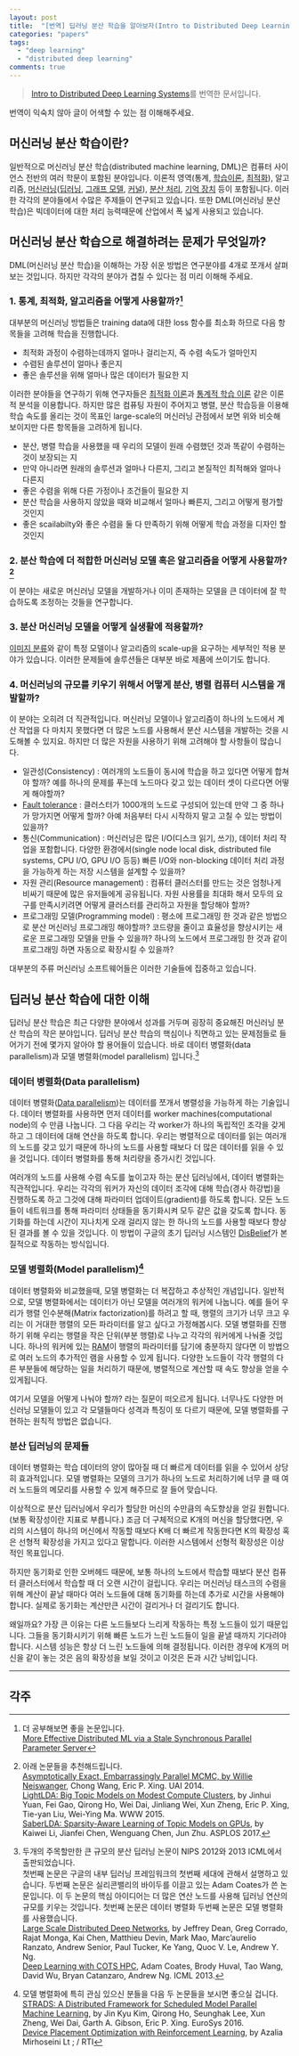 ```yaml
---
layout: post
title:  "[번역] 딥러닝 분산 학습을 알아보자(Intro to Distributed Deep Learning Systems)"
categories: "papers"
tags:
  - "deep learning"
  - "distributed deep learning"
comments: true
---
```



> [Intro to Distributed Deep Learning Systems](https://medium.com/@Petuum/intro-to-distributed-deep-learning-systems-a2e45c6b8e7)를 번역한 문서입니다.

번역이 익숙치 않아 글이 어색할 수 있는 점 이해해주세요.

## 머신러닝 분산 학습이란?
일반적으로 머신러닝 분산 학습(distributed machine learning, DML)은 컴퓨터 사이언스 전반의 여러 학문이 포함된 분야입니다. 이론적 영역(통계, [학습이론](https://en.wikipedia.org/wiki/Computational_learning_theory), [최적화](https://en.wikipedia.org/wiki/Mathematical_optimization)), 알고리즘, [머신러닝](https://en.wikipedia.org/wiki/Machine_learning)([딥러닝](https://en.wikipedia.org/wiki/Deep_learning), [그래프 모델](https://en.wikipedia.org/wiki/Graphical_model), [커널](https://en.wikipedia.org/wiki/Kernel_method)), [분산 처리](https://en.wikipedia.org/wiki/Distributed_computing), [기억 장치](https://en.wikipedia.org/wiki/Computer_data_storage) 등이 포함됩니다. 이러한 각각의 분야들에서 수많은 주제들이 연구되고 있습니다. 또한 DML(머신러닝 분산 학습)은 빅데이터에 대한 처리 능력때문에 산업에서 폭 넓게 사용되고 있습니다.

## 머신러닝 분산 학습으로 해결하려는 문제가 무엇일까?
DML(머신러닝 분산 학습)을 이해하는 가장 쉬운 방법은 연구분야를 4개로 쪼개서 살펴보는 것입니다. 하지만 각각의 분야가 겹칠 수 있다는 점 미리 이해해 주세요.

### 1. 통계, 최적화, 알고리즘을 어떻게 사용할까?[^1]
대부분의 머신러닝 방법들은 training data에 대한 loss 함수를 최소화 하므로 다음 항목들을 고려해 학습을 진행합니다.

- 최적화 과정이 수렴하는데까지 얼마나 걸리는지, 즉 수렴 속도가 얼마인지
- 수렴된 솔루션이 얼마나 좋은지
- 좋은 솔루션을 위해 얼마나 많은 데이터가 필요한 지

이러한 분야들을 연구하기 위해 연구자들은 [최적화 이론](https://en.wikipedia.org/wiki/Mathematical_optimization)과 [통계적 학습 이론](https://en.wikipedia.org/wiki/Statistical_learning_theory) 같은 이론적 분석을 이용합니다. 하지만 많은 컴퓨팅 자원이 주어지고 병렬, 분산 학습등을 이용해 학습 속도를 올리는 것이 목표인 large-scale의 머신러닝 관점에서 보면 위와 비슷해 보이지만 다른 항목들을 고려하게 됩니다.

- 분산, 병렬 학습을 사용했을 때 우리의 모델이 원래 수렴했던 것과 똑같이 수렴하는 것이 보장되는 지
- 만약 아니라면 원래의 솔루션과 얼마나 다른지, 그리고 본질적인 최적해와 얼마나 다른지
- 좋은 수렴을 위해 다른 가정이나 조건들이 필요한 지
- 분산 학습을 사용하지 않았을 때와 비교해서 얼마나 빠른지, 그리고 어떻게 평가할 것인지
- 좋은 scailabilty와 좋은 수렴을 둘 다 만족하기 위해 어떻게 학습 과정을 디자인 할 것인지

### 2. 분산 학습에 더 적합한 머신러닝 모델 혹은 알고리즘을 어떻게 사용할까?[^2]
이 분야는 새로운 머신러닝 모델을 개발하거나 이미 존재하는 모델을 큰 데이터에 잘 학습하도록 조정하는 것들을 연구합니다.

### 3. 분산 머신러닝 모델을 어떻게 실생활에 적용할까?
[이미지 분류](https://en.wikipedia.org/wiki/Computer_vision#Recognition)와 같이 특정 모델이나 알고리즘의 scale-up을 요구하는 세부적인 적용 분야가 있습니다. 이러한 문제들에 솔루션들은 대부분 바로 제품에 쓰이기도 합니다.

### 4. 머신러닝의 규모를 키우기 위해서 어떻게 분산, 병렬 컴퓨터 시스템을 개발할까?
이 분야는 오히려 더 직관적입니다. 머신러닝 모델이나 알고리즘이 하나의 노드에서 계산 작업을 다 마치지 못했다면 더 많은 노드를 사용해서 분산 시스템을 개발하는 것을 시도해볼 수 있지요. 하지만 더 많은 자원을 사용하기 위해 고려해야 할 사항들이 많습니다.

- 일관성(Consistency) : 여러개의 노드들이 동시에 학습을 하고 있다면 어떻게 합쳐야 할까? 예를 하나의 문제를 푸는데 노드마다 갖고 있는 데이터 셋이 다르다면 어떻게 해야할까?
- [Fault tolerance](https://en.wikipedia.org/wiki/Fault_tolerance) : 클러스터가 1000개의 노드로 구성되어 있는데 만약 그 중 하나가 망가지면 어떻게 할까? 아예 처음부터 다시 시작하지 말고 고칠 수 있는 방법이 있을까?
- 통신(Communication) : 머신러닝은 많은 I/O(디스크 읽기, 쓰기), 데이터 처리 작업을 포함합니다. 다양한 환경에서(single node local disk, distributed file systems, CPU I/O, GPU I/O 등등) 빠른 I/O와 non-blocking 데이터 처리 과정을 가능하게 하는 저장 시스템을 설계할 수 있을까?
- 자원 관리(Resource management) : 컴퓨터 클러스터를 만드는 것은 엄청나게 비싸기 때문에 많은 유저들에게 공유됩니다. 자원 사용률을 최대화 해서 모두의 요구를 만족시키려면 어떻게 클러스터를 관리하고 자원을 할당해야 할까?
- 프로그래밍 모델(Programming model) : 평소에 프로그래밍 한 것과 같은 방법으로 분산 머신러닝 프로그래밍 해야할까? 코드량을 줄이고 효율성을 향상시키는 새로운 프로그래밍 모델을 만들 수 있을까? 하나의 노드에서 프로그래밍 한 것과 같이 프로그래밍 하면 자동으로 확장시킬 수 있을까?

대부분의 주류 머신러닝 소프트웨어들은 이러한 기술들에 집중하고 있습니다.

## 딥러닝 분산 학습에 대한 이해
딥러닝 분산 학습은 최근 다양한 분야에서 성과를 거두며 굉장히 중요해진 머신러닝 분산 학습의 작은 분야입니다. 딥러닝 분산 학습의 핵심이나 직면하고 있는 문제점들로 들어가기 전에 몇가지 알아야 할 용어들이 있습니다. 바로 데이터 병렬화(data parallelism)과 모델 병렬화(model parallelism) 입니다.[^3]

### 데이터 병렬화(Data parallelism)
데이터 병렬화([Data parallelism](https://en.wikipedia.org/wiki/Data_parallelism))는 데이터를 쪼개서 병렬성을 가능하게 하는 기술입니다. 데이터 병렬화를 사용하면 먼저 데이터를 worker machines(computational node)의 수 만큼 나눕니다. 그 다음 우리는 각 worker가 하나의 독립적인 조각을 갖게 하고 그 데이터에 대해 연산을 하도록 합니다. 우리는 병렬적으로 데이터를 읽는 여러개의 노드를 갖고 있기 때문에 하나의 노드를 사용할 때보다 더 많은 데이터를 읽을 수 있을 것입니다. 데이터 병렬화를 통해 처리량을 증가시킨 것입니다.

여러개의 노드를 사용해 수렴 속도를 높이고자 하는 분산 딥러닝에서, 데이터 병렬화는 직관적입니다. 우리는 각각의 워커가 자신의 데이터 조각에 대해 학습(경사 하강법)을 진행하도록 하고 그것에 대해 파라미터 업데이트(gradient)를 하도록 합니다. 모든 노드들이 네트워크를 통해 파라미터 상태들을 동기화시켜 모두 같은 값을 갖도록 합니다. 동기화를 하는데 시간이 지나치게 오래 걸리지 않는 한 하나의 노드를 사용할 때보다 향상된 결과를 볼 수 있을 것입니다. 이 방법이 구글의 초기 딥러닝 시스템인 [DisBelief](https://en.wikipedia.org/wiki/TensorFlow#DistBelief)가 본질적으로 작동하는 방식입니다.

### 모델 병렬화(Model parallelism)[^4]
데이터 병렬화와 비교했을때, 모델 병렬화는 더 복잡하고 추상적인 개념입니다. 일반적으로, 모델 병렬화에서는 데이터가 아닌 모델을 여러개의 워커에 나눕니다. 예를 들어 우리가 행렬 인수분해(Matrix factorization)를 하려고 할 때, 행렬의 크기가 너무 크고 우리는 이 거대한 행렬의 모든 파라미터를 알고 싶다고 가정해봅시다. 모델 병렬화를 진행하기 위해 우리는 행렬을 작은 단위(부분 행렬)로 나누고 각각의 워커에게 나눠줄 것입니다. 하나의 워커에 있는 [RAM](https://en.wikipedia.org/wiki/Random-access_memory)이 행렬의 파라미터를 담기에 충분하지 않다면 이 방법으로 여러 노드의 추가적인 램을 사용할 수 있게 됩니다. 다양한 노드들이 각각 행렬의 다른 부분들에 해당하는 일을 처리하기 때문에, 병렬적으로 계산할 때 속도 향상을 얻을 수 있게됩니다.

여기서 모델을 어떻게 나눠야 할까? 라는 질문이 떠오르게 됩니다. 너무나도 다양한 머신러닝 모델들이 있고 각 모델들마다 성격과 특징이 또 다르기 때문에, 모델 병렬화를 구현하는 원칙적 방법은 없습니다.

### 분산 딥러닝의 문제들
데이터 병렬화는 학습 데이터의 양이 많아질 때 더 빠르게 데이터를 읽을 수 있어서 상당히 효과적입니다. 모델 병렬화는 모델의 크기가 하나의 노드로 처리하기에 너무 클 때 여러 노드들의 메모리를 사용할 수 있게 해주므로 잘 들어 맞습니다. 

이상적으로 분산 딥러닝에서 우리가 할당한 머신의 수만큼의 속도향상을 얻길 원합니다.(보통 확장성이란 지표로 부릅니다.) 조금 더 구체적으로 K개의 머신을 할당했다면, 우리의 시스템이 하나의 머신에서 작동할 때보다 K배 더 빠르게 작동한다면 K의 확장성 혹은 선형적 확장성을 가지고 있다고 말합니다. 이러한 시스템에서 선형적 확장성은 이상적인 목표입니다.

하지만 동기화로 인한 오버헤드 때문에, 보통 하나의 노드에서 학습할 때보다 분산 컴퓨터 클러스터에서 학습할 때 더 오랜 시간이 걸립니다. 우리는 머신러닝 태스크의 수렴을 위해 계산이 끝날 때마다 여러 노드들에 대해 동기화를 하는데 추가로 시간을 사용해야 합니다. 실제로 동기화는 계산만큰 시간이 걸리거나 더 걸리기도 합니다.

왜일까요? 가장 큰 이유는 다른 노드들보다 느리게 작동하는 특정 노드들이 있기 때문입니다. 그들을 동기화시키기 위해 빠른 노드가 느린 노드들이 일을 끝낼 때까지 기다려야 합니다. 시스템 성능은 항상 더 느린 노드들에 의해 결정됩니다. 이러한 경우에 K개의 머신을 같이 놓는 것은 음의 확장성을 보일 것이고 이것은 돈과 시간 낭비입니다.

-------
## 각주

[^1]: 더 공부해보면 좋을 논문입니다.<br/>[More Effective Distributed ML via a Stale Synchronous Parallel Parameter Server](http://www.cs.cmu.edu/~seunghak/SSPTable_NIPS2013.pdf)
[^2]: 아래 논문들을 추천해드립니다.<br/>[Asymptotically Exact, Embarrassingly Parallel MCMC, by Willie Neiswanger](https://arxiv.org/abs/1311.4780), Chong Wang, Eric P. Xing. UAI 2014.<br/>[LightLDA: Big Topic Models on Modest Compute Clusters](https://arxiv.org/abs/1412.1576), by Jinhui Yuan, Fei Gao, Qirong Ho, Wei Dai, Jinliang Wei, Xun Zheng, Eric P. Xing, Tie-yan Liu, Wei-Ying Ma. WWW 2015.<br/>[SaberLDA: Sparsity-Aware Learning of Topic Models on GPUs](https://arxiv.org/abs/1610.02496), by Kaiwei Li, Jianfei Chen, Wenguang Chen, Jun Zhu. ASPLOS 2017.
[^3]: 두개의 주목할만한 큰 규모의 분산 딥러닝 논문이 NIPS 2012와 2013 ICML에서 출판되었습니다.<br/>첫번째 논문은 구글의 내부 딥러닝 프레임워크의 첫번째 세대에 관해서 설명하고 있습니다. 두번째 논문은 실리콘밸리의 바이두를 이끌고 있는 Adam Coates가 쓴 논문입니다. 이 두 논문의 핵심 아이디어는 더 많은 연산 노드를 사용해 딥러닝 연산의 규모를 키우는 것입니다. 첫번째 논문은 데이터 병렬화 두번째 논문은 모델 병렬화를 사용했습니다.<br/>[Large Scale Distributed Deep Networks](https://static.googleusercontent.com/media/research.google.com/en//archive/large_deep_networks_nips2012.pdf), by Jeffrey Dean, Greg Corrado, Rajat Monga, Kai Chen, Matthieu Devin, Mark Mao, Marc’aurelio Ranzato, Andrew Senior, Paul Tucker, Ke Yang, Quoc V. Le, Andrew Y. Ng.<br/>[Deep Learning with COTS HPC](http://proceedings.mlr.press/v28/coates13.pdf), Adam Coates, Brody Huval, Tao Wang, David Wu, Bryan Catanzaro, Andrew Ng. ICML 2013.
[^4]: 모델 병렬화에 특히 관심 있으신 분들을 다음 두 논문들을 보시면 좋으실 겁니다.<br/>[STRADS: A Distributed Framework for Scheduled Model Parallel Machine Learning](http://www.cs.cmu.edu/~epxing/papers/2016/Kim_etal_EuroSys16.pdf), by Jin Kyu Kim, Qirong Ho, Seunghak Lee, Xun Zheng, Wei Dai, Garth A. Gibson, Eric P. Xing. EuroSys 2016.<br/>[Device Placement Optimization with Reinforcement Learning](https://arxiv.org/abs/1706.04972), by Azalia Mirhoseini Lt ; / RTI